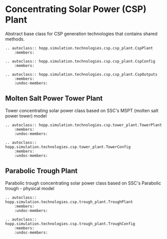 # Concentrating Solar Power (CSP) Plant

Abstract base class for CSP generation technologies that contains shared methods.

```{eval-rst}
.. autoclass:: hopp.simulation.technologies.csp.csp_plant.CspPlant
    :members:
```

```{eval-rst}
.. autoclass:: hopp.simulation.technologies.csp.csp_plant.CspConfig
    :members:
```

```{eval-rst}
.. autoclass:: hopp.simulation.technologies.csp.csp_plant.CspOutputs
    :members:
    :undoc-members:
```

## Molten Salt Power Tower Plant

Tower concentrating solar power class based on SSC's MSPT (molten salt power tower) model

```{eval-rst}
.. autoclass:: hopp.simulation.technologies.csp.tower_plant.TowerPlant
    :members:
    :undoc-members:
```

```{eval-rst}
.. autoclass:: hopp.simulation.technologies.csp.tower_plant.TowerConfig
    :members:
    :undoc-members:
```

## Parabolic Trough Plant

Parabolic trough concentrating solar power class based on SSC's Parabolic trough - physical model

```{eval-rst}
.. autoclass:: hopp.simulation.technologies.csp.trough_plant.TroughPlant
    :members:
    :undoc-members:
```

```{eval-rst}
.. autoclass:: hopp.simulation.technologies.csp.trough_plant.TroughConfig
    :members:
    :undoc-members:
```
